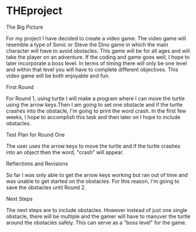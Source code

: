 # THEproject
The Big Picture 
<p> 
For my project I have decided to create a video game. The video game will resemble a type of Sonic or Steve the Dino game in which the main character will have to avoid obstacles. This game will be for all ages and will take the player on an adventure. If the coding and game goes well, I hope to later incorporate a boss level. In terms of timing there will only be one level and within that level you will have to complete different objectives. This video game will be both enjoyable and fun. 

First Round 
<p>
For Round 1, using turtle I will make a program where i can move the turtle using the arrow keys.Then I am going to set one obstacle and if the turtle crashes into the obstacle, I'm going to print the word crash. In the first few weeks, I hope to accomplish this task and then later on I hope to include obstacles.

Test Plan for Round One 
<p>
The user uses the arrow keys to move the turtle and if the turtle crashes into an object then the word, "crash" will appear.

Reflections and Revisions 
<p>
So far I was only able to get the arrow keys working but ran out of time and was unable to get started on the obstacles. For this reason, I'm going to save the obstacles until Round 2.

Next Steps
<p>
The next steps are to include obstacles. However instead of just one single obstacle, there will be multiple and the gamer will have to manuver the turtle around the obstacles safely. This can serve as a "boss level" for the game. 
